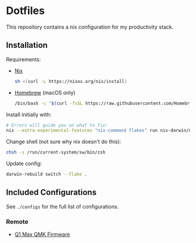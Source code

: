 # Dotfiles

This repository contains a nix configuration for my productivity stack.

## Installation

Requirements:

- [Nix](https://nixos.org/download.html)
  ```sh
  sh <(curl -L https://nixos.org/nix/install)
  ```
- [Homebrew](https://brew.sh/) (macOS only)
  ```sh
  /bin/bash -c "$(curl -fsSL https://raw.githubusercontent.com/Homebrew/install/HEAD/install.sh)"`
  ```

Install initially with:

```sh
# Errors will guide you on what to fix:
nix --extra-experimental-features "nix-command flakes" run nix-darwin/nix-darwin-24.11#darwin-rebuild -- switch --flake .
```

Change shell (not sure why nix doesn't do this):

```sh
chsh -s /run/current-system/sw/bin/zsh
```

Update config:

```sh
darwin-rebuild switch --flake .
```

## Included Configurations

See `./configs` for the full list of configurations.

### Remote

- [Q1 Max QMK Firmware](https://github.com/schemar/qmk_firmware/blob/wireless_playground/keyboards/keychron/q1_max/ansi_encoder/keymaps/schemar/keymap.c)
